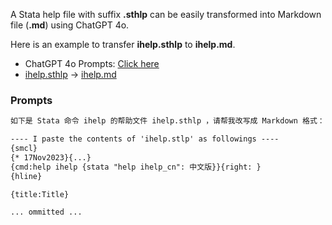 
A Stata help file with suffix **.sthlp** can be easily transformed into Markdown file (**.md**) using ChatGPT 4o. 

Here is an example to transfer **ihelp.sthlp** to **ihelp.md**. 
- ChatGPT 4o Prompts: [Click here](https://chatgpt.com/share/98f90cfa-5890-463b-9fd6-a4ed89724234)
- [ihelp.sthlp](https://github.com/arlionn/wwwhelp/blob/main/src/ihelp.sthlp) &rarr; [ihelp.md](https://github.com/arlionn/wwwhelp/blob/main/README.md)

### Prompts

```Markdown
如下是 Stata 命令 ihelp 的帮助文件 ihelp.sthlp ，请帮我改写成 Markdown 格式：

---- I paste the contents of 'ihelp.stlp' as followings ----
{smcl}
{* 17Nov2023}{...}
{cmd:help ihelp {stata "help ihelp_cn": 中文版}}{right: }
{hline}

{title:Title}

... ommitted ... 
```

